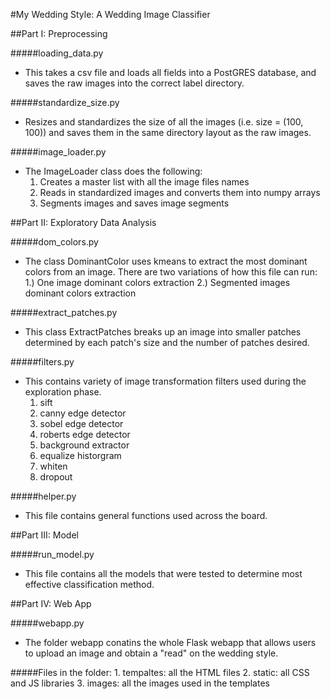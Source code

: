 #My Wedding Style: A  Wedding Image Classifier


##Part I: Preprocessing

#####loading_data.py
* This takes a csv file and loads all fields into a PostGRES database, and saves the raw images into the correct label directory.


#####standardize_size.py
* Resizes and standardizes the size of all the images (i.e. size = (100, 100)) and saves them in the same directory layout as the
raw images.

#####image_loader.py
* The ImageLoader class does the following:
    1. Creates a master list with all the image files names
    2. Reads in standardized images and converts them into numpy arrays
    3. Segments images and saves image segments


##Part II: Exploratory Data Analysis

#####dom_colors.py
* The class DominantColor uses kmeans to extract the most dominant colors
    from an image. There are two variations of how this file can run:
        1.) One image dominant colors extraction
        2.) Segmented images dominant colors extraction

#####extract_patches.py
* This class ExtractPatches breaks up an image into smaller patches determined by
    each patch's size and the number of patches desired.

#####filters.py
* This contains variety of image transformation filters used during the exploration phase.
    1. sift
    2. canny edge detector
    3. sobel edge detector
    4. roberts edge detector
    5. background extractor
    6. equalize historgram
    7. whiten
    8. dropout

#####helper.py
* This file contains general functions used across the board.

##Part III: Model

#####run_model.py
* This file contains all the models that were tested to determine most effective classification method.


##Part IV: Web App

#####webapp.py
* The folder webapp conatins the whole Flask webapp that allows users to upload an image and obtain a "read" on the wedding style.

#####Files in the folder:
    1. tempaltes: all the HTML files
    2. static: all CSS and JS libraries
    3. images: all the images used in the templates

